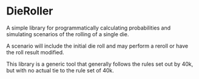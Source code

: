 # DieRoller
A simple library for programmatically calculating probabilities and simulating scenarios of the rolling of a single die.

A scenario will include the initial die roll and may perform a reroll or have the roll result modified.

This library is a generic tool that generally follows the rules set out by 40k, but with no actual tie to the rule set of 40k.
